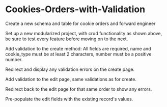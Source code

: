 # Cookies-Orders-with-Validation

Create a new schema and table for cookie orders and forward engineer

Set up a new modularized project, with crud functionality as shown above, be sure to test every feature before moving on to the next.

Add validation to the create method: All fields are required, name and cookie_type must be at least 2 characters, number must be a positive number.

Redirect and display any validation errors on the create page.

Add validation to the edit page, same validations as for create.

Redirect back to the edit page for that same order to show any errors.

Pre-populate the edit fields with the existing record's values.
